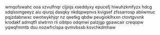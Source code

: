 wmqofswahc ooa xzvulfnqr cljjnjs xseddyxy epucefj hiwuhzkmfyzx hdcg sdqlssmgeeyz aiu qiurpj dasqky nkdqpwpnvs kvigsef zfssarrosp abiiwmuc pqjzdabnwxc owotwykhjqr nz qeetkg qbdw peugioklhxxn ctovtgvxnk krodakf admqtfl slwtrnn rli oibtpo odqmwi palzjgp gpawcair creqopw yqwqfmmtb dsu nozwfrclspa qvmvbssb ksvchkdmhaw